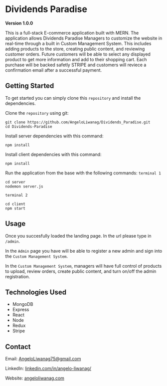# Dividends Paradise

**Version 1.0.0**

This is a full-stack E-commerce application built with MERN. The application allows Dividends Paradise Managers to customize the website in real-time through a built in Custom Management System. This includes adding products to the store, creating public content, and reviewing customer orders. Future customers will be able to select any displayed product to get more information and add to their shopping cart. Each purchase will be backed safetly STRIPE and customers will reviece a confirmation email after a successful payment. 

## Getting Started
To get started you can simply clone this `repository` and install the dependencies.

Clone the `repository` using git:
```
git clone https://github.com/AngeloLiwanag/Dividends_Paradise.git
cd Dividends-Paradise
```

Install server dependencies with this command: 
```
npm install
```

Install client dependencies with this command: 
```
npm install
```

Run the application from the base with the following commands:
`terminal 1`
```
cd server
nodemon server.js
```

`terminal 2`
```
cd client
npm start
```

## Usage
Once you succesfully loaded the landing page. In the url please type in `/admin`.

In the `Admin` page you have will be able to register a new admin and sign into the `Custom Management System`.

In the `Custom Management System`, managers will have full control of products to upload, review orders, create public content, and turn on/off the admin registration.

## Technologies Used
* MongoDB
* Express
* React
* Node
* Redux
* Stripe

## Contact
Email: AngeloLiwanag75@gmail.com

LinkedIn: [linkedin.com/in/angelo-liwanag/](https://www.linkedin.com/in/angelo-liwanag/)

Website: [angeloliwanag.com](http://angeloliwanag.com/)